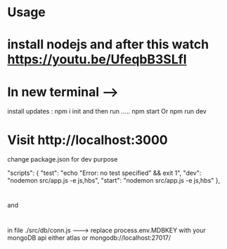 # Usage
install nodejs
and after this watch 
https://youtu.be/UfeqbB3SLfI 
=====================
# In new terminal --> 
install updates : npm i init
and then run .....
 npm start
 Or
 npm run dev 
# Visit http://localhost:3000

change package.json for dev purpose

  "scripts": {
    "test": "echo \"Error: no test specified\" && exit 1",
    "dev": "nodemon src/app.js -e js,hbs",
    "start": "nodemon src/app.js -e js,hbs"
  },
  # 
and 
# 
  in file ./src/db/conn.js 
        ---> replace process.env.MDBKEY with your mongoDB api
        either atlas or mongodb://localhost:27017/